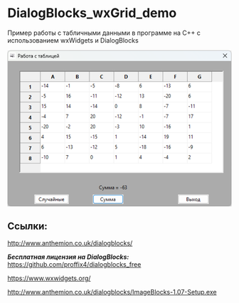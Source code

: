 # DialogBlocks_wxGrid_demo
Пример работы с табличными данными в программе на C++ с использованием wxWidgets и DialogBlocks

![srcreenshot](screenshot.png)

## Ссылки:

http://www.anthemion.co.uk/dialogblocks/

***Бесплатная лицензия на DialogBlocks:*** https://github.com/proffix4/dialogblocks_free

https://www.wxwidgets.org/

http://www.anthemion.co.uk/dialogblocks/ImageBlocks-1.07-Setup.exe
